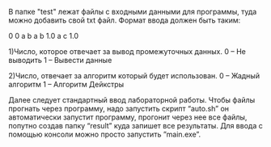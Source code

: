 В папке "test" лежат файлы с входными данными для программы, туда можно добавить свой txt файл.
Формат ввода должен быть таким:

0
0
a b
a b 1.0
a c 1.0

1)Число, которое отвечает за вывод промежуточных данных.
 	0 – Не выводить 
  	1 – Вывести данные 

2)Число, отвечает за алгоритм который будет использован.
	0 – Жадный алгоритм
	1 – Алгоритм Дейкстры

Далее следует стандартный ввод  лабораторной работы.
Чтобы файлы прогнать через программу, надо запустить скрипт “auto.sh” он автоматически запустит программу, прогонит через нее все файлы, попутно создав папку “result” куда запишет все результаты.
Для ввода с помощью консоли можно просто запустить ”main.exe”.
